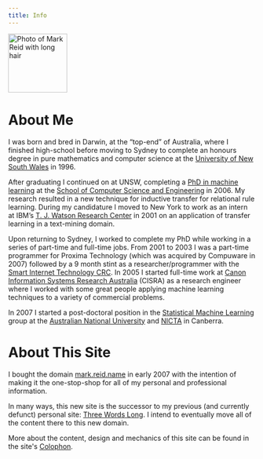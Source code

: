 ```yaml
---
title: Info
---
```


<img class='inset right' src='/pics/mark_reid3.jpg' title='Mark Reid' alt='Photo of Mark Reid with long hair' width='120px' />

About Me
========

I was born and bred in Darwin, at the “top-end” of Australia, where I finished high-school before moving to Sydney to complete an honours degree in pure mathematics and computer science at the [University of New South Wales](http://unsw.edu.au/) in 1996.

After graduating I continued on at UNSW, completing a [PhD in machine learning](http://unsworks.unsw.edu.au/vital/access/manager/Repository/unsworks:1253) at the [School of Computer Science and Engineering](http://cse.unsw.edu.au) in 2006. My research resulted in a new technique for inductive transfer for relational rule learning. During my candidature I moved to New York to work as an intern at IBM’s [T. J. Watson Research Center](http://www.watson.ibm.com/) in 2001 on an application of transfer learning in a text-mining domain.

Upon returning to Sydney, I worked to complete my PhD while working in a series 
of part-time and full-time jobs. From 2001 to 2003 I was a part-time programmer 
for Proxima Technology (which was acquired by Compuware in 2007) followed by a 9 
month stint as a researcher/programmer with the [Smart Internet Technology CRC](http://www.smartinternet.com.au/). In 2005 I started full-time work at [Canon Information Systems Research Australia](http://cisra.com.au/) (CISRA) as a research engineer where I worked with some great people applying machine learning techniques to a variety of commercial problems.

In 2007 I started a post-doctoral position in the [Statistical Machine Learning](http://sml.nicta.com.au/) group at the [Australian National University](http://anu.edu.au/) and [NICTA](http://nicta.com.au) in Canberra.

About This Site
===============

I bought the domain [mark.reid.name](/) in early 2007 with the intention of making it the one-stop-shop for all of my personal and professional information.

In many ways, this new site is the successor to my previous (and currently defunct) personal site: [Three Words Long](http://threewordslong.com). I intend to eventually move all of the content there to this new domain.

More about the content, design and mechanics of this site can be found in the site's [Colophon](/info/site.html).